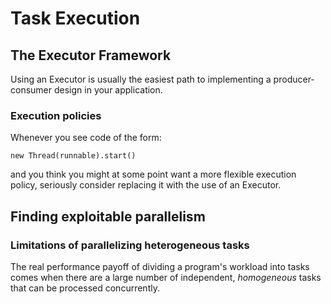 # Task Execution

## The Executor Framework

Using an Executor is usually the easiest path to implementing a producer-consumer design in your application.

### Execution policies

Whenever you see code of the form:

    new Thread(runnable).start()

and you think you might at some point want a more flexible execution policy, seriously consider replacing it with 
the use of an Executor.

## Finding exploitable parallelism

### Limitations of parallelizing heterogeneous tasks

The real performance payoff of dividing a program's workload into tasks comes when there are a large number of 
independent, *homogeneous* tasks that can be processed concurrently.
